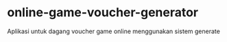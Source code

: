 # online-game-voucher-generator
Aplikasi untuk dagang voucher game online menggunakan sistem generate
